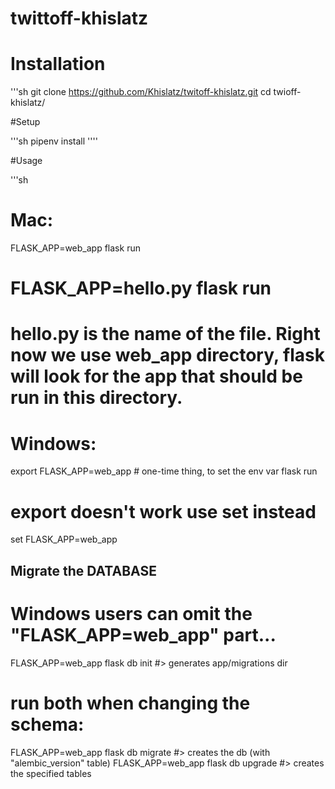 # twittoff-khislatz

# Installation 


'''sh 
git clone https://github.com/Khislatz/twitoff-khislatz.git
cd twioff-khislatz/

#Setup

'''sh
pipenv install
''''

#Usage 

'''sh

# Mac:
FLASK_APP=web_app flask run
# FLASK_APP=hello.py flask run  
# hello.py is the name of the file. Right now we use web_app directory, flask will look for the app that should be run in this directory.  

# Windows:
export FLASK_APP=web_app # one-time thing, to set the env var
flask run
# export doesn't work use set instead
set FLASK_APP=web_app


## Migrate the DATABASE 

# Windows users can omit the "FLASK_APP=web_app" part...

FLASK_APP=web_app flask db init #> generates app/migrations dir

# run both when changing the schema:
FLASK_APP=web_app flask db migrate #> creates the db (with "alembic_version" table)
FLASK_APP=web_app flask db upgrade #> creates the specified tables
